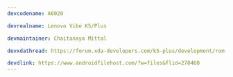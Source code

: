```yaml
---
devcodename: A6020

devrealname: Lenovo Vibe K5/Plus

devmaintainer: Chaitanaya Mittal

devxdathread: https://forum.xda-developers.com/k5-plus/development/rom-bootleggersos-vibe-k5-plus-t3753003

devdlink: https://www.androidfilehost.com/?w=files&flid=278460
---
```

